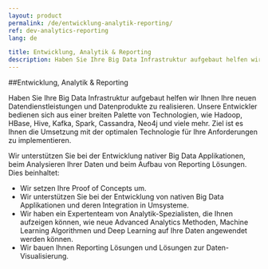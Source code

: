 ```yaml
---
layout: product
permalink: /de/entwicklung-analytik-reporting/
ref: dev-analytics-reporting
lang: de

title: Entwicklung, Analytik & Reporting
description: Haben Sie Ihre Big Data Infrastruktur aufgebaut helfen wir Ihnen Ihre neuen Datendienstleistungen und Datenprodukte zu realisieren.
---
```


##Entwicklung, Analytik & Reporting

Haben Sie Ihre Big Data Infrastruktur aufgebaut helfen wir Ihnen Ihre neuen Datendienstleistungen und Datenprodukte zu realisieren. Unsere Entwickler bedienen sich aus einer breiten Palette von Technologien, wie Hadoop, HBase, Hive, Kafka, Spark, Cassandra, Neo4j und viele mehr. Ziel ist es Ihnen die Umsetzung mit der optimalen Technologie für Ihre Anforderungen zu implementieren. 

Wir unterstützen Sie bei der Entwicklung nativer Big Data Applikationen, beim Analysieren Ihrer Daten und beim Aufbau von Reporting Lösungen. Dies beinhaltet:


- Wir setzen Ihre Proof of Concepts um.
- Wir unterstützen Sie bei der Entwicklung von nativen Big Data Applikationen und deren Integration in Umsysteme. 
- Wir haben ein Expertenteam von Analytik-Spezialisten, die Ihnen aufzeigen können, wie neue Advanced Analytics Methoden, Machine Learning Algorithmen und Deep Learning auf Ihre Daten angewendet werden können.
- Wir bauen Ihnen Reporting Lösungen und Lösungen zur Daten-Visualisierung.

